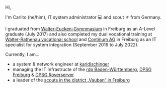Hi,

I'm Carlito (he/him), IT system administrator 💻 and scout ⚜️ from Germany.

I graduated from [Walter-Eucken-Gymnmasium](https://www.weg-freiburg.de) in Freiburg as an A-Level graduate (July 2017) and also completed my dual vocational training at [Walter-Rathenau vocational school](https://www.wara.de) and [Continum AG](https://continum.net) in Freiburg as an IT specialist for system integration (September 2019 to July 2022).

Currently, I am...

- a system & network engineer at [karldischinger](https://www.karldischinger.eu)
- managing the IT Infrastructe of the [rdp Baden-Württemberg](https://rdp-bw.de/project/it/), [DPSG Freiburg](https://dpsg-freiburg.de) & [DPSG Roverserver](https://github.com/roverserver)
- a leader of the [scouts in the district „Vauban“ in Freiburg](https://pfadfinder-vauban.de)
